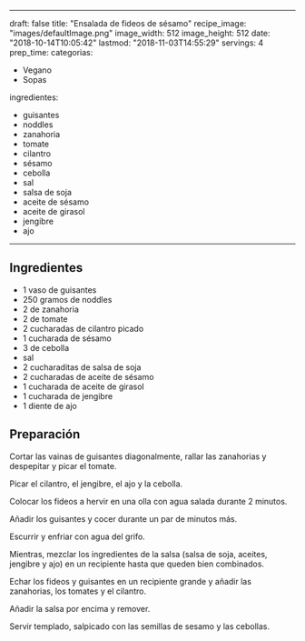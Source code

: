 
---
draft: false
title: "Ensalada de fideos de sésamo"
recipe_image: "images/defaultImage.png"
image_width: 512
image_height: 512
date: "2018-10-14T10:05:42"
lastmod: "2018-11-03T14:55:29"
servings: 4
prep_time: 
categorias:
  - Vegano
  - Sopas

ingredientes:
  - guisantes
  - noddles
  - zanahoria
  - tomate
  - cilantro
  - sésamo
  - cebolla
  - sal
  - salsa de soja
  - aceite de sésamo
  - aceite de girasol
  - jengibre
  - ajo
---

## Ingredientes
- 1 vaso de guisantes
- 250 gramos de noddles
- 2  de zanahoria
- 2  de tomate
- 2 cucharadas de cilantro picado
- 1 cucharada de sésamo
- 3  de cebolla
- sal
- 2 cucharaditas de salsa de soja
- 2 cucharadas de aceite de sésamo
- 1 cucharada de aceite de girasol
- 1 cucharada de jengibre
- 1 diente de ajo

## Preparación
Cortar las vainas de guisantes diagonalmente, rallar las zanahorias y despepitar y picar el tomate.

Picar el cilantro, el jengibre, el ajo y la cebolla.

Colocar los fideos a hervir en una olla con agua salada durante 2 minutos. 

Añadir los guisantes y cocer durante un par de minutos más.

Escurrir y enfriar con agua del grifo.

Mientras, mezclar los ingredientes de la salsa (salsa de soja, aceites, jengibre y ajo) en un recipiente hasta que queden bien combinados.

Echar los fideos y guisantes en un recipiente grande y añadir las zanahorias, los tomates y el cilantro.

Añadir la salsa por encima y remover.

Servir templado, salpicado con las semillas de sesamo y las cebollas.


